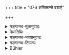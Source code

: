 +++
title = "076 अतिक्रान्ते दशाहे"

+++

<details><summary>गङ्गानथ-मूलानुवादः</summary>

If the period of ten days has elapsed, he shall remain impure for three days; but when a year has elapsed, he becomes pure by merely touching water.—(75).
</details>

<details><summary>मेधातिथिः</summary>

यस्य यः कृत आशौचकालो दशाहादिस् तस्य तदूर्ध्वं त्रिरात्रम् । यस्य तु त्र्यहैकाहादिस् तस्य तत ऊर्ध्वं सवाससः स्नानमात्रम् एव । तथा चोत्तरत्र वक्ष्यति "सवासाः" (म्ध् ५.७६) इत्यादि । **संवत्सरे अतीते** अतिक्रान्ते **स्पृष्ट्वैवापः** स्नात्वा शुध्येद् इत्य् अर्थः । "हस्तेन च सपादेन" इत्यादिवचनात्, सर्वाङ्गस्पर्शनं प्रतीयते, तच् च स्नानम् एव ॥ ५.७५ ॥
</details>

<details><summary>गङ्गानथ-भाष्यानुवादः</summary>

In cases where the period of impurity ordained lasts for ten days or more,—if this period has elapsed, the impurity shall last for three days. But in cases where the period ordained lasts for three days, or one day, or less,—if this period has elapsed, one has simply to bathe along with his clothes: as is going to be laid down later—(Verse 77.)

‘*When a year has elapsed*’—one becomes pure ‘*by touching water*’,—*i.e*., by bathing. From what has been said elsewhere regarding ‘touching water with the hands and feet &c.’, it is clear that the whole body is to touch water: and this is what constitutes ‘bathing’.—(75).
</details>

<details><summary>गङ्गानथ-टिप्पन्यः</summary>

(Verse 76 of others.)

This verse is quoted in *Mitākṣarā* (on 3.21) in support of the view that in the case of one hearing of the death of a relative in other countries, after one year of the death, he becomes purified by bathing and making the water-offering;—in *Madanapārijāta* (p. 428), where ‘*āpaḥ*

*spṛṣtvā*’ is explained as ‘bathing’; and it adds that this refers to
cases of the death of relatives other than the Father or the Mother;—in
*Nirṇaysindhu* (p. 385);—in *Hāralatā* (p. 32), which explains the
meaning to be that ‘after the lapse of ten days and upto one year, the Sapiṇḍas are impure for three days, and after one year, the Sapiṇḍas become pure by mere bathing, but not so the parents of the dead’;—in
*Kṛtyasārasamuccaya* (p. 70);—in *Nityācārapradīpa* (p. 126);—and in
*Śuddhikaumudī* (p. 34 and 73), which adds that ‘*daśāha*’ stands for
the full period of impurity.
</details>

<details><summary>Bühler</summary>

076	If the ten days have passed, he shall be impure during three (days and) nights; but if a year has elapsed (since the occurrence of the death), he becomes pure merely by bathing.
</details>
